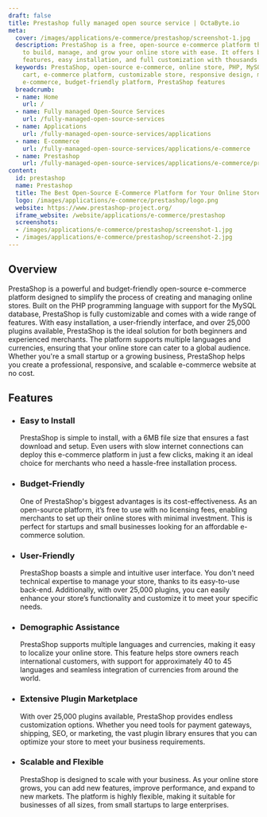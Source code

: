 ```yaml
---
draft: false
title: Prestashop fully managed open source service | OctaByte.io
meta:
  cover: /images/applications/e-commerce/prestashop/screenshot-1.jpg
  description: PrestaShop is a free, open-source e-commerce platform that allows you
    to build, manage, and grow your online store with ease. It offers budget-friendly
    features, easy installation, and full customization with thousands of plugins.
  keywords: PrestaShop, open-source e-commerce, online store, PHP, MySQL, free shopping
    cart, e-commerce platform, customizable store, responsive design, multilingual
    e-commerce, budget-friendly platform, PrestaShop features
  breadcrumb:
  - name: Home
    url: /
  - name: Fully managed Open-Source Services
    url: /fully-managed-open-source-services
  - name: Applications
    url: /fully-managed-open-source-services/applications
  - name: E-commerce
    url: /fully-managed-open-source-services/applications/e-commerce
  - name: Prestashop
    url: /fully-managed-open-source-services/applications/e-commerce/prestashop
content:
  id: prestashop
  name: Prestashop
  title: The Best Open-Source E-Commerce Platform for Your Online Store
  logo: /images/applications/e-commerce/prestashop/logo.png
  website: https://www.prestashop-project.org/
  iframe_website: /website/applications/e-commerce/prestashop
  screenshots:
  - /images/applications/e-commerce/prestashop/screenshot-1.jpg
  - /images/applications/e-commerce/prestashop/screenshot-2.jpg
---
```


## Overview

PrestaShop is a powerful and budget-friendly open-source e-commerce platform designed to simplify the process of creating and managing online stores. Built on the PHP programming language with support for the MySQL database, PrestaShop is fully customizable and comes with a wide range of features. With easy installation, a user-friendly interface, and over 25,000 plugins available, PrestaShop is the ideal solution for both beginners and experienced merchants. The platform supports multiple languages and currencies, ensuring that your online store can cater to a global audience. Whether you're a small startup or a growing business, PrestaShop helps you create a professional, responsive, and scalable e-commerce website at no cost.

## Features

- ### Easy to Install

  PrestaShop is simple to install, with a 6MB file size that ensures a fast download and setup. Even users with slow internet connections can deploy this e-commerce platform in just a few clicks, making it an ideal choice for merchants who need a hassle-free installation process.

- ### Budget-Friendly

  One of PrestaShop's biggest advantages is its cost-effectiveness. As an open-source platform, it’s free to use with no licensing fees, enabling merchants to set up their online stores with minimal investment. This is perfect for startups and small businesses looking for an affordable e-commerce solution.

- ### User-Friendly

  PrestaShop boasts a simple and intuitive user interface. You don't need technical expertise to manage your store, thanks to its easy-to-use back-end. Additionally, with over 25,000 plugins, you can easily enhance your store’s functionality and customize it to meet your specific needs.

- ### Demographic Assistance

  PrestaShop supports multiple languages and currencies, making it easy to localize your online store. This feature helps store owners reach international customers, with support for approximately 40 to 45 languages and seamless integration of currencies from around the world.

- ### Extensive Plugin Marketplace

  With over 25,000 plugins available, PrestaShop provides endless customization options. Whether you need tools for payment gateways, shipping, SEO, or marketing, the vast plugin library ensures that you can optimize your store to meet your business requirements.

- ### Scalable and Flexible

  PrestaShop is designed to scale with your business. As your online store grows, you can add new features, improve performance, and expand to new markets. The platform is highly flexible, making it suitable for businesses of all sizes, from small startups to large enterprises.